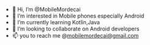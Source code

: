 - 👋 Hi, I’m @MobileMordecai
- 👀 I’m interested in Mobile phones especially Android
- 🌱 I’m currently learning Kotlin,Java
- 💞️ I’m looking to collaborate on Android developers
- 📫 you to reach me @mobilemordecai@gmail.com

<!---
MobileMordecai/MobileMordecai is a ✨ special ✨ repository because its `README.md` (this file) appears on your GitHub profile.
You can click the Preview link to take a look at your changes.
--->
